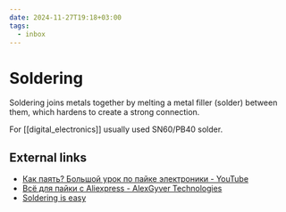 ```yaml
---
date: 2024-11-27T19:18+03:00
tags:
  - inbox
---
```


# Soldering

Soldering joins metals together by melting a metal filler (solder) between them,
which hardens to create a strong connection.

For [[digital_electronics]] usually used SN60/PB40 solder.

## External links

- [Как паять? Большой урок по пайке электроники - YouTube](https://www.youtube.com/watch?v=h9RTe8-vmxo)
- [Всё для пайки с Aliexpress - AlexGyver Technologies](https://alexgyver.ru/all-for-soldering/)
- [Soldering is easy](https://mightyohm.com/files/soldercomic/FullSolderComic_EN.pdf)
